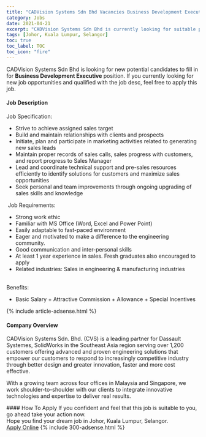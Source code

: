 ```yaml
---
title: "CADVision Systems Sdn Bhd Vacancies Business Development Executive" 
category: Jobs 
date: 2021-04-21 
excerpt: "CADVision Systems Sdn Bhd is currently looking for suitable person to fill in the Business Development Executive which based in Johor, Kuala Lumpur, Selangor" 
tags: [Johor, Kuala Lumpur, Selangor] 
toc: true 
toc_label: TOC 
toc_icon: "fire" 
--- 
```


<p>CADVision Systems Sdn Bhd is looking for new potential candidates to fill in for <b>Business Development Executive</b> position. If you currently looking for new job opportunities and qualified with the job desc, feel free to apply this job.
</p><div><div><h4>Job Description</h4></div><div><div><span><div><div>Job Specification:<ul><li>Strive to achieve assigned sales target</li><li>Build and maintain relationships with clients and prospects</li><li>Initiate, plan and participate in marketing activities related to generating new sales leads</li><li>Maintain proper records of sales calls, sales progress with customers, and report progress to Sales Manager</li><li>Lead and coordinate technical support and pre-sales resources efficiently to identify solutions for customers and maximize sales opportunities</li><li>Seek personal and team improvements through ongoing upgrading of sales skills and knowledge</li></ul>&#160;Job Requirements:<ul><li>Strong work ethic</li><li>Familiar with MS Office (Word, Excel and Power Point)</li><li>Easily adaptable to fast-paced environment</li><li>Eager and motivated to make a difference to the engineering community.</li><li>Good communication and inter-personal skills</li><li>At least 1 year experience in sales. Fresh graduates also encouraged to apply</li><li>Related industries: Sales in engineering &amp; manufacturing industries</li></ul><br>Benefits:<ul><li>Basic Salary + Attractive Commission + Allowance + Special Incentives</li></ul></div></div></span></div></div></div> 
{% include article-adsense.html %} 
<div><div><h4>Company Overview</h4></div><div><div><span><div><p>CADVision Systems Sdn. Bhd. (CVS) is a leading partner for Dassault Systemes, SolidWorks in the Southeast Asia region serving over 1,200 customers offering advanced and proven engineering solutions that empower our customers to respond to increasingly competitive industry through better design and greater innovation, faster and more cost effective.</p><p>With a growing team across four offices in Malaysia and Singapore, we work shoulder-to-shoulder with our clients to integrate innovative technologies and expertise to deliver real results.</p></div></span></div></div></div> 
#### How To Apply 
If you confident and feel that this job is suitable to you, go ahead take your action now. <br/> 
Hope you find your dream job in Johor, Kuala Lumpur, Selangor. <br/> 
<a href="https://www.jobstreet.com.my/en/job/business-development-executive-4532733?jobId=jobstreet-my-job-4532733&" class="btn btn--info" target="_blank" rel="nofollow noopenner">Apply Online</a> 
{% include 300-adsense.html %} 